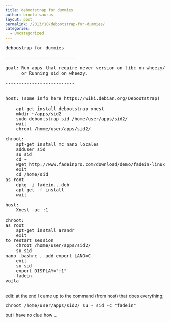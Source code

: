 ```yaml
---
title: debootstrap for dummies
author: bronto saurus
layout: post
permalink: /2013/10/debootstrap-for-dummies/
categories:
  - Uncategorized
---
```

<pre>deboostrap for dummies

--------------------------

goal: Run apps that require never version on libc on wheezy/waldorf (fadein)
      or Running sid on wheezy.

--------------------------


host: (some info here https://wiki.debian.org/Debootstrap)

    apt-get install debootstrap xnest
    mkdir ~/apps/sid2
    sudo debootstrap sid /home/user/apps/sid2/
	wait	
    chroot /home/user/apps/sid2/

chroot:
    apt-get install mc nano locales
    adduser sid
    su sid
    cd ~
    wget http://www.fadeinpro.com/download/demo/fadein-linux-amd64-demo.deb
    exit 
    cd /home/sid
as root
    dpkg -i fadein...deb
    apt-get -f install
	wait
    
host:
    Xnest -ac :1
    
chroot:
as root
    apt-get install arandr
    exit
to restart session
    chroot /home/user/apps/sid2/
    su sid
nano .bashrc , add export LANG=C
    exit
    su sid
    export DISPLAY=":1"
    fadein
voila

</pre>

edit: at the end I came up to the command (from host) that does everything;

<pre>chroot /home/user/apps/sid2/ su - sid -c "fadein"</pre>

but i have no clue how &#8230;